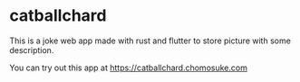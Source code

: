 # catballchard
This is a joke web app made with rust and flutter to store picture with some description.

You can try out this app at https://catballchard.chomosuke.com
